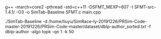 g++ -march=core2 -pthread -std=c++11 -DSFMT_MEXP=607 -I SFMT-src-1.4.1/ -O3 -o SimTab-Baseline SFMT.c main.cpp

./SimTab-Baseline -d /home/liuyu/SimRace-ly-20191226/PRSim-Code-master-20191226/PRSim-Code-master/dataset/dblp-author_sorted.txt -f dblp-author -algo topk -qn 1 -k 50
